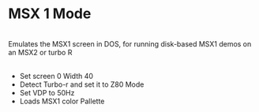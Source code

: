 # MSX 1 Mode


<br>
Emulates the MSX1 screen in DOS, for running disk-based MSX1 demos on an MSX2 or turbo R
<br>
<br>

- Set screen 0 Width 40
- Detect Turbo-r and set it to Z80 Mode
- Set VDP to 50Hz
- Loads MSX1 color Pallette 


